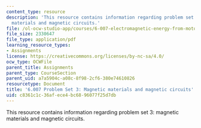 ```yaml
---
content_type: resource
description: 'This resource contains information regarding problem set 3: magnetic
  materials and magnetic circuits.'
file: /ol-ocw-studio-app/courses/6-007-electromagnetic-energy-from-motors-to-lasers-spring-2011/c8361c1c36afece4bc6896077f25d7db_MIT6_007S11_PS3.pdf
file_size: 2330647
file_type: application/pdf
learning_resource_types:
- Assignments
license: https://creativecommons.org/licenses/by-nc-sa/4.0/
ocw_type: OCWFile
parent_title: Assignments
parent_type: CourseSection
parent_uid: a7a5904c-a08c-8f98-2cf6-380e74610826
resourcetype: Document
title: '6.007 Problem Set 3: Magnetic materials and magnetic circuits'
uid: c8361c1c-36af-ece4-bc68-96077f25d7db
---
```

This resource contains information regarding problem set 3: magnetic materials and magnetic circuits.